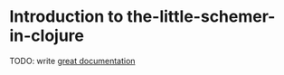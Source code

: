 # Introduction to the-little-schemer-in-clojure

TODO: write [great documentation](http://jacobian.org/writing/great-documentation/what-to-write/)
